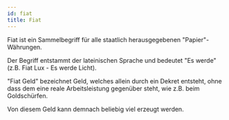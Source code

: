 ```yaml
---
id: fiat
title: Fiat
---
```


Fiat ist ein Sammelbegriff für alle staatlich herausgegebenen "Papier"-Währungen.

Der Begriff entstammt der lateinischen Sprache und bedeutet "Es werde" (z.B. Fiat Lux - Es werde Licht).

"Fiat Geld" bezeichnet Geld, welches allein durch ein Dekret entsteht, ohne dass dem eine reale Arbeitsleistung gegenüber steht, wie z.B. beim Goldschürfen.

Von diesem Geld kann demnach beliebig viel erzeugt werden.
